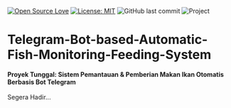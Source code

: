[![Open Source Love](https://badges.frapsoft.com/os/v1/open-source.svg?style=flat)](https://github.com/ellerbrock/open-source-badges/)
[![License: MIT](https://img.shields.io/badge/License-MIT-blue.svg?logo=github&color=%23F7DF1E)](https://opensource.org/licenses/MIT)
![GitHub last commit](https://img.shields.io/github/last-commit/devancakra/Telegram-Bot-based-Automatic-Fish-Monitoring-Feeding-System)
![Project](https://img.shields.io/badge/Project-Internet%20of%20Things-light.svg?style=flat&logo=arduino&logoColor=white&color=%23F7DF1E)

# Telegram-Bot-based-Automatic-Fish-Monitoring-Feeding-System
<strong>Proyek Tunggal: Sistem Pemantauan & Pemberian Makan Ikan Otomatis Berbasis Bot Telegram</strong><br><br>
Segera Hadir...
